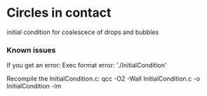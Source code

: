 # Circles in contact
 initial condition for coalescece of drops and bubbles


### Known issues

If you get an error: Exec format error: './InitialCondition'

Recompile the InitialCondition.c:
qcc -O2 -Wall InitialCondition.c -o InitialCondition -lm